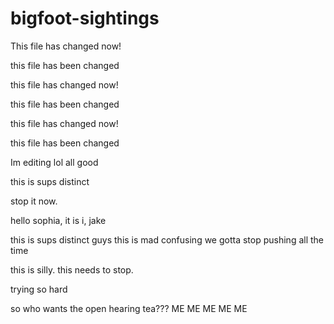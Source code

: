 # bigfoot-sightings


This file has changed now!

this file has been changed


this file has changed now! 

this file has been changed

this file has changed now! 


this file has been changed




Im editing lol
all good


this is sups distinct


stop it now. 


hello sophia, it is i, jake 

this is sups distinct
guys this is mad confusing we gotta stop pushing all the time

this is silly. this needs to stop. 

trying so hard

so who wants the open hearing tea???
ME ME ME ME ME
